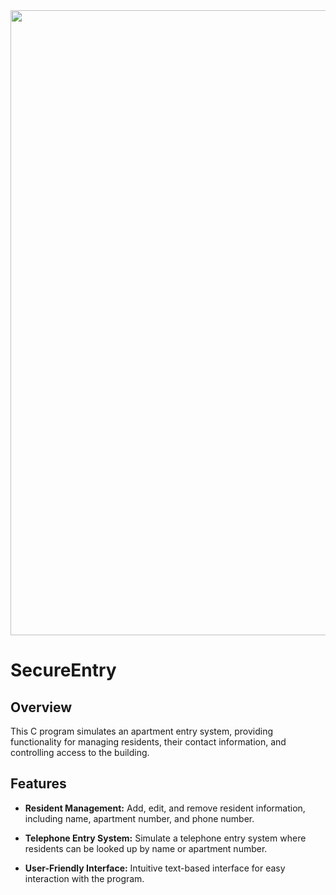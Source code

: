 <div align="center">
  <img src="https://www.google.com/url?sa=i&url=https%3A%2F%2Fbutterflymx.com%2Fblog%2Fapartment-intercom-system%2F&psig=AOvVaw1OLFmfztEx51LC0J8mvWPH&ust=1706487012940000&source=images&cd=vfe&opi=89978449&ved=0CBMQjRxqFwoTCPC_hNPl_oMDFQAAAAAdAAAAABAO" width="1000"/>
</div>




# SecureEntry

## Overview

This C program simulates an apartment entry system, providing functionality for managing residents, their contact information, and controlling access to the building.

## Features

- **Resident Management:** Add, edit, and remove resident information, including name, apartment number, and phone number.

- **Telephone Entry System:** Simulate a telephone entry system where residents can be looked up by name or apartment number.

- **User-Friendly Interface:** Intuitive text-based interface for easy interaction with the program.

